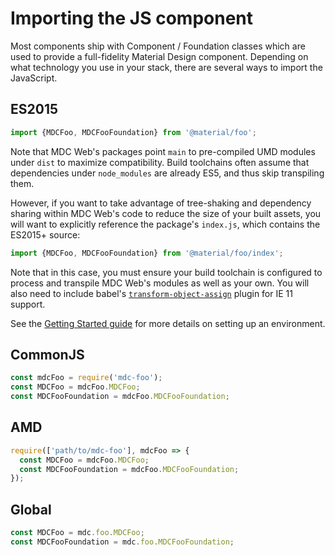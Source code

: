 <!--docs:
title: "Importing JS Components"
navTitle: "Importing JS Components"
layout: landing
section: docs
path: /docs/importing-js/
-->

# Importing the JS component

Most components ship with Component / Foundation classes which are used to provide a full-fidelity Material Design component. Depending on what technology you use in your stack, there are several ways to import the JavaScript.

## ES2015

```js
import {MDCFoo, MDCFooFoundation} from '@material/foo';
```

Note that MDC Web's packages point `main` to pre-compiled UMD modules under `dist` to maximize compatibility.
Build toolchains often assume that dependencies under `node_modules` are already ES5, and thus skip transpiling them.

However, if you want to take advantage of tree-shaking and dependency sharing within MDC Web's code to reduce the size
of your built assets, you will want to explicitly reference the package's `index.js`, which contains the ES2015+ source:

```js
import {MDCFoo, MDCFooFoundation} from '@material/foo/index';
```

Note that in this case, you must ensure your build toolchain is configured to process and transpile MDC Web's modules
as well as your own. You will also need to include babel's
[`transform-object-assign`](https://www.npmjs.com/package/babel-plugin-transform-object-assign) plugin for IE 11 support.

See the [Getting Started guide](getting-started.md) for more details on setting up an environment.

## CommonJS

```js
const mdcFoo = require('mdc-foo');
const MDCFoo = mdcFoo.MDCFoo;
const MDCFooFoundation = mdcFoo.MDCFooFoundation;
```

## AMD

```js
require(['path/to/mdc-foo'], mdcFoo => {
  const MDCFoo = mdcFoo.MDCFoo;
  const MDCFooFoundation = mdcFoo.MDCFooFoundation;
});
```

## Global

```js
const MDCFoo = mdc.foo.MDCFoo;
const MDCFooFoundation = mdc.foo.MDCFooFoundation;
```
